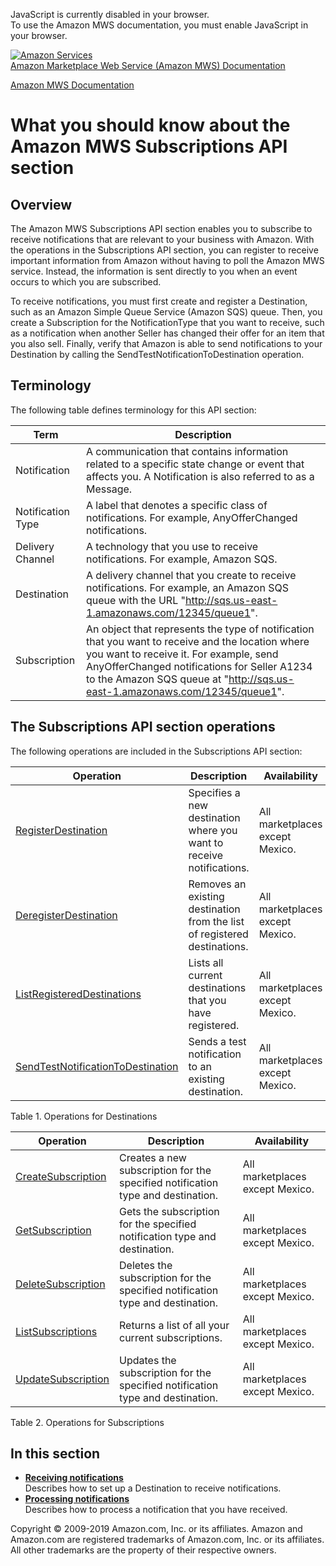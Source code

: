<div id="MWSDX_noscript">

JavaScript is currently disabled in your browser.  
To use the Amazon MWS documentation, you must enable JavaScript in your
browser.

</div>

<div id="MWSDX_divtop">

[![Amazon
Services](https://images-na.ssl-images-amazon.com/images/G/08/mwsportal/fr_FR/amazonservices.gif "Amazon Services")](http://services.amazon.fr)  
<span id="MWSDX_titlebar">[Amazon Marketplace Web Service (Amazon MWS)
Documentation](https://developer.amazonservices.fr/gp/mws/docs.html)</span>

</div>

<div id="MWSDX_divbottom">

<div id="MWSDX_divleft">

<div id="MWSDX_toc">

</div>

</div>

<div id="MWSDX_divright">

<div id="MWSDX_content">

<span id="MWSDX_breadcrumbs">[Amazon MWS
Documentation](https://developer.amazonservices.fr/gp/mws/docs.html)</span>

<div id="Subscriptions_Overview" class="nested0">

What you should know about the Amazon MWS Subscriptions API section
===================================================================

<div class="body">

<div class="section">

Overview
--------

The <span class="ph">Amazon MWS</span> <span class="ph">Subscriptions
API section</span> enables you to subscribe to receive notifications
that are relevant to your business with Amazon. With the operations in
the <span class="ph">Subscriptions API section</span>, you can register
to receive important information from Amazon without having to poll the
<span class="ph">Amazon MWS</span> service. Instead, the information is
sent directly to you when an event occurs to which you are subscribed.

To receive notifications, you must first create and register a <span
class="keyword parmname">Destination</span>, such as an Amazon Simple
Queue Service (Amazon SQS) queue. Then, you create a <span
class="keyword parmname">Subscription</span> for the <span
class="keyword parmname">NotificationType</span> that you want to
receive, such as a notification when another Seller has changed their
offer for an item that you also sell. Finally, verify that Amazon is
able to send notifications to your <span
class="keyword parmname">Destination</span> by calling the <span
class="keyword apiname">SendTestNotificationToDestination</span>
operation.

</div>

<div class="section">

Terminology
-----------

The following table defines terminology for this API section:

</div>

<div class="tablenoborder">

| Term                                            | Description                                                                                                                                                                                                                                                                                                     |
|-------------------------------------------------|-----------------------------------------------------------------------------------------------------------------------------------------------------------------------------------------------------------------------------------------------------------------------------------------------------------------|
| <span class="dfn term">Notification</span>      | A communication that contains information related to a specific state change or event that affects you. A <span class="dfn term">Notification</span> is also referred to as a <span class="dfn term">Message</span>.                                                                                            |
| <span class="dfn term">Notification Type</span> | A label that denotes a specific class of notifications. For example, <span class="keyword parmname">AnyOfferChanged</span> notifications.                                                                                                                                                                       |
| <span class="dfn term">Delivery Channel</span>  | A technology that you use to receive notifications. For example, Amazon SQS.                                                                                                                                                                                                                                    |
| <span class="dfn term">Destination</span>       | A delivery channel that you create to receive notifications. For example, an Amazon SQS queue with the URL "http://sqs.us-east-1.amazonaws.com/12345/queue1".                                                                                                                                                   |
| <span class="dfn term">Subscription</span>      | An object that represents the type of notification that you want to receive and the location where you want to receive it. For example, send <span class="keyword parmname">AnyOfferChanged</span> notifications for Seller A1234 to the Amazon SQS queue at "http://sqs.us-east-1.amazonaws.com/12345/queue1". |

</div>

<div id="Subscriptions_Overview__RecommendationsOperations"
class="section">

The <span class="ph">Subscriptions API section</span> operations
----------------------------------------------------------------

The following operations are included in the <span
class="ph">Subscriptions API section</span>:

<div class="tablenoborder">

| Operation                                                                                                                                                                       | Description                                                                                       | Availability                                            |
|---------------------------------------------------------------------------------------------------------------------------------------------------------------------------------|---------------------------------------------------------------------------------------------------|---------------------------------------------------------|
| <a href="Subscriptions_RegisterDestination.md" class="xref" title="Specifies a new destination where you want to receive notifications.">RegisterDestination</a>              | <span class="ph">Specifies a new destination where you want to receive notifications.</span>      | <span class="ph">All marketplaces except Mexico.</span> |
| <a href="Subscriptions_DeregisterDestination.md" class="xref" title="Removes an existing destination from the list of registered destinations.">DeregisterDestination</a>     | <span class="ph">Removes an existing destination from the list of registered destinations.</span> | <span class="ph">All marketplaces except Mexico.</span> |
| <a href="Subscriptions_ListRegisteredDestinations.md" class="xref" title="Lists all current destinations that you have registered.">ListRegisteredDestinations</a>            | <span class="ph">Lists all current destinations that you have registered.</span>                  | <span class="ph">All marketplaces except Mexico.</span> |
| <a href="Subscriptions_SendTestNotificationToDestination.md" class="xref" title="Sends a test notification to an existing destination.">SendTestNotificationToDestination</a> | <span class="ph">Sends a test notification to an existing destination.</span>                     | <span class="ph">All marketplaces except Mexico.</span> |

<span class="tablecap">Table 1. Operations for Destinations</span>

</div>

<div class="tablenoborder">

| Operation                                                                                                                                                                   | Description                                                                                             | Availability                                            |
|-----------------------------------------------------------------------------------------------------------------------------------------------------------------------------|---------------------------------------------------------------------------------------------------------|---------------------------------------------------------|
| <a href="Subscriptions_CreateSubscription.md" class="xref" title="Creates a new subscription for the specified notification type and destination.">CreateSubscription</a> | <span class="ph">Creates a new subscription for the specified notification type and destination.</span> | <span class="ph">All marketplaces except Mexico.</span> |
| <a href="Subscriptions_GetSubscription.md" class="xref" title="Gets the subscription for the specified notification type and destination.">GetSubscription</a>            | <span class="ph">Gets the subscription for the specified notification type and destination.</span>      | <span class="ph">All marketplaces except Mexico.</span> |
| <a href="Subscriptions_DeleteSubscription.md" class="xref" title="Deletes the subscription for the specified notification type and destination.">DeleteSubscription</a>   | <span class="ph">Deletes the subscription for the specified notification type and destination.</span>   | <span class="ph">All marketplaces except Mexico.</span> |
| <a href="Subscriptions_ListSubscriptions.md" class="xref" title="Returns a list of all your current subscriptions.">ListSubscriptions</a>                                 | <span class="ph">Returns a list of all your current subscriptions.</span>                               | <span class="ph">All marketplaces except Mexico.</span> |
| <a href="Subscriptions_UpdateSubscription.md" class="xref" title="Updates the subscription for the specified notification type and destination.">UpdateSubscription</a>   | <span class="ph">Updates the subscription for the specified notification type and destination.</span>   | <span class="ph">All marketplaces except Mexico.</span> |

<span class="tablecap">Table 2. Operations for Subscriptions</span>

</div>

</div>

</div>

<div class="related-links">

In this section
---------------

-   **[Receiving
    notifications](../subscriptions/Subscriptions_ReceivingNotifications.md)**  
    Describes how to set up a <span
    class="keyword parmname">Destination</span> to receive
    notifications.
-   **[Processing
    notifications](../subscriptions/Subscriptions_ProcessingNotifications.md)**  
    Describes how to process a notification that you have received.

</div>

</div>

<div id="MWSDX_footer">

Copyright © 2009-2019 Amazon.com, Inc. or its affiliates. Amazon and
Amazon.com are registered trademarks of Amazon.com, Inc. or its
affiliates. All other trademarks are the property of their respective
owners.

</div>

</div>

</div>

<div style="clear: both;">

</div>

</div>
